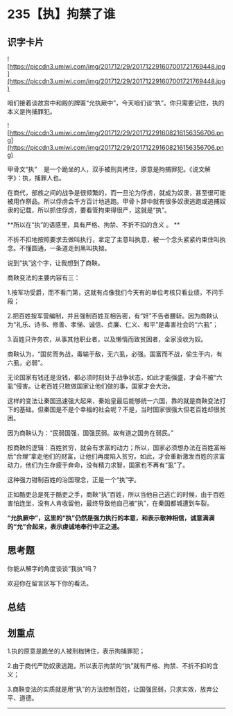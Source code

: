 # 235【执】拘禁了谁

## 识字卡片

![https://piccdn3.umiwi.com/img/201712/29/201712291607001721769448.jpg](https://piccdn3.umiwi.com/img/201712/29/201712291607001721769448.jpg)

咱们接着谈故宫中和殿的牌匾“允执厥中”，今天咱们谈“执”。你只需要记住，执的本义是拘捕罪犯。

![https://piccdn3.umiwi.com/img/201712/29/201712291608216156356706.png](https://piccdn3.umiwi.com/img/201712/29/201712291608216156356706.png)

甲骨文“执”    是一个跪坐的人，双手被刑具拷住，原意是拘捕罪犯。《说文解字》：执，捕罪人也。

在商代，部族之间的战争是很频繁的，而一旦沦为俘虏，就成为奴隶，甚至很可能被用作祭品。所以俘虏会千方百计地逃跑。甲骨卜辞中就有很多奴隶逃跑或追捕奴隶的记载，所以抓住俘虏，要看管拘束得很严，这就是“执”。

 **所以在“执”的语感里，具有严格、拘禁、不折不扣的含义 。 **

不折不扣地按照要求去做叫执行，拿定了主意叫执意，被一个念头紧紧约束住叫执念。不懂圆通，一条道走到黑叫执拗。

说到“执”这个字，让我想到了商鞅。

商鞅变法的主要内容有三：

1.按军功受爵，而不看门第，这就有点像我们今天有的单位考核只看业绩，不问手段；

2.把百姓按军营编制，并且强制百姓互相告密，有“奸”不告者腰斩。因为商鞅认为“礼乐、诗书、修善、孝悌、诚信、贞廉、仁义、和平”是毒害社会的“六虱”；

3.百姓只许务农，从事其他职业者，以及懒惰而致贫困者，全家没收为奴。

商鞅认为，“国贫而务战，毒输于敌，无六虱，必强。国富而不战，偷生于内，有六虱，必弱”。

无论国家有钱还是没钱，都必须时刻处于战争状态，如此才能强盛，才会不被“六虱”侵害。让老百姓只敢做国家让他们做的事，国家才会大治。

这样的变法让秦国迅速强大起来，秦始皇最后能够统一六国，靠的就是商鞅变法打下的基础。但秦国是不是个幸福的社会呢？不是，当时国家很强大但老百姓却很贫困。

因为商鞅认为：“民弱国强，国强民弱。故有道之国务在弱民。”

按商鞅的逻辑：百姓贫穷，就会有求富的动力；所以，国家必须想办法在百姓富裕后“合理”拿走他们的财富，让他们再度陷入贫穷。如此，才会重新激发百姓的求富动力，他们为生存疲于奔命，没有精力求智，国家也不再有“虱”了。

这种强力钳制百姓的治国理念，正是一个“执”字。

正如酷吏总是死于酷吏之手，商鞅“执”百姓，所以当他自己逃亡的时候，由于百姓害怕连坐，没有人肯收留他，最终导致他自己被“执”，在秦国都城遭到车裂。

 **“允执厥中”，这里的“执”仍然是强力执行的本意，和表示敬神相信，诚意满满的“允”合起来，表示虔诚地奉行中正之道。**

## 思考题

你能从解字的角度谈谈“我执”吗？

欢迎你在留言区写下你的看法。

## 总结

## 划重点

1.执的原意是跪坐的人被刑枷铐住，表示拘捕罪犯；

2.由于商代严防奴隶逃跑，所以表示拘禁的“执”就有严格、拘禁、不折不扣的含义；

3.商鞅变法的实质就是用“执”的方法控制百姓，让国强民弱，只求实效，放弃公平、道德。


---
